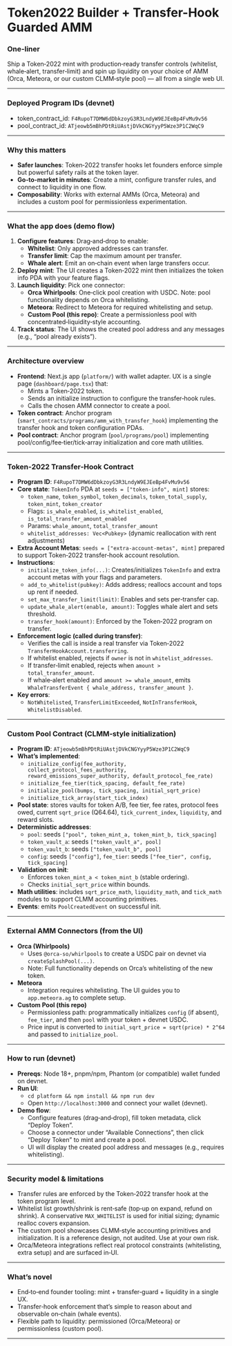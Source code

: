 # Token2022 Builder + Transfer-Hook Guarded AMM

### One‑liner
Ship a Token‑2022 mint with production‑ready transfer controls (whitelist, whale‑alert, transfer‑limit) and spin up liquidity on your choice of AMM (Orca, Meteora, or our custom CLMM‑style pool) — all from a single web UI.

---

### Deployed Program IDs (devnet)
- token_contract_id: `F4RupoT7DMW6dDbkzoyG3R3LndyW9EJEeBp4FvMu9v56`
- pool_contract_id: `ATjeowb5mBhPDtRiUAstjDVkCNGYyyP5Wze3P1C2WqC9`

---

### Why this matters
- **Safer launches**: Token‑2022 transfer hooks let founders enforce simple but powerful safety rails at the token layer.
- **Go‑to‑market in minutes**: Create a mint, configure transfer rules, and connect to liquidity in one flow.
- **Composability**: Works with external AMMs (Orca, Meteora) and includes a custom pool for permissionless experimentation.

---

### What the app does (demo flow)
1. **Configure features**: Drag‑and‑drop to enable:
   - **Whitelist**: Only approved addresses can transfer.
   - **Transfer limit**: Cap the maximum amount per transfer.
   - **Whale alert**: Emit an on‑chain event when large transfers occur.
2. **Deploy mint**: The UI creates a Token‑2022 mint then initializes the token info PDA with your feature flags.
3. **Launch liquidity**: Pick one connector:
   - **Orca Whirlpools**: One‑click pool creation with USDC. Note: pool functionality depends on Orca whitelisting.
   - **Meteora**: Redirect to Meteora for required whitelisting and setup.
   - **Custom Pool (this repo)**: Create a permissionless pool with concentrated‑liquidity‑style accounting.
4. **Track status**: The UI shows the created pool address and any messages (e.g., “pool already exists”).

---

### Architecture overview
- **Frontend**: Next.js app (`platform/`) with wallet adapter. UX is a single page (`dashboard/page.tsx`) that:
  - Mints a Token‑2022 token.
  - Sends an initialize instruction to configure the transfer‑hook rules.
  - Calls the chosen AMM connector to create a pool.
- **Token contract**: Anchor program (`smart_contracts/programs/amm_with_transfer_hook`) implementing the transfer hook and token configuration PDAs.
- **Pool contract**: Anchor program (`pool/programs/pool`) implementing pool/config/fee‑tier/tick‑array initialization and core math utilities.

---

### Token‑2022 Transfer‑Hook Contract
- **Program ID**: `F4RupoT7DMW6dDbkzoyG3R3LndyW9EJEeBp4FvMu9v56`
- **Core state**: `TokenInfo` PDA at `seeds = ["token-info", mint]` stores:
  - `token_name`, `token_symbol`, `token_decimals`, `token_total_supply`, `token_mint`, `token_creator`
  - Flags: `is_whale_enabled`, `is_whitelist_enabled`, `is_total_transfer_amount_enabled`
  - Params: `whale_amount`, `total_transfer_amount`
  - `whitelist_addresses: Vec<Pubkey>` (dynamic reallocation with rent adjustments)
- **Extra Account Metas**: `seeds = ["extra-account-metas", mint]` prepared to support Token‑2022 transfer‑hook account resolution.
- **Instructions**:
  - `initialize_token_info(...)`: Creates/initializes `TokenInfo` and extra account metas with your flags and parameters.
  - `add_to_whitelist(pubkey)`: Adds address; reallocs account and tops up rent if needed.
  - `set_max_transfer_limit(limit)`: Enables and sets per‑transfer cap.
  - `update_whale_alert(enable, amount)`: Toggles whale alert and sets threshold.
  - `transfer_hook(amount)`: Enforced by the Token‑2022 program on transfer.
- **Enforcement logic (called during transfer)**:
  - Verifies the call is inside a real transfer via Token‑2022 `TransferHookAccount.transferring`.
  - If whitelist enabled, rejects if `owner` is not in `whitelist_addresses`.
  - If transfer‑limit enabled, rejects when `amount > total_transfer_amount`.
  - If whale‑alert enabled and `amount >= whale_amount`, emits `WhaleTransferEvent { whale_address, transfer_amount }`.
- **Key errors**:
  - `NotWhitelisted`, `TransferLimitExceeded`, `NotInTransferHook`, `WhitelistDisabled`.

---

### Custom Pool Contract (CLMM‑style initialization)
- **Program ID**: `ATjeowb5mBhPDtRiUAstjDVkCNGYyyP5Wze3P1C2WqC9`
- **What’s implemented**:
  - `initialize_config(fee_authority, collect_protocol_fees_authority, reward_emissions_super_authority, default_protocol_fee_rate)`
  - `initialize_fee_tier(tick_spacing, default_fee_rate)`
  - `initialize_pool(bumps, tick_spacing, initial_sqrt_price)`
  - `initialize_tick_array(start_tick_index)`
- **Pool state**: stores vaults for token A/B, fee tier, fee rates, protocol fees owed, current `sqrt_price` (Q64.64), `tick_current_index`, `liquidity`, and reward slots.
- **Deterministic addresses**:
  - `pool`: seeds `["pool", token_mint_a, token_mint_b, tick_spacing]`
  - `token_vault_a`: seeds `["token_vault_a", pool]`
  - `token_vault_b`: seeds `["token_vault_b", pool]`
  - `config`: seeds `["config"]`, `fee_tier`: seeds `["fee_tier", config, tick_spacing]`
- **Validation on init**:
  - Enforces `token_mint_a < token_mint_b` (stable ordering).
  - Checks `initial_sqrt_price` within bounds.
- **Math utilities**: includes `sqrt_price_math`, `liquidity_math`, and `tick_math` modules to support CLMM accounting primitives.
- **Events**: emits `PoolCreatedEvent` on successful init.

---

### External AMM Connectors (from the UI)
- **Orca (Whirlpools)**
  - Uses `@orca-so/whirlpools` to create a USDC pair on devnet via `createSplashPool(...)`.
  - Note: Full functionality depends on Orca’s whitelisting of the new token.
- **Meteora**
  - Integration requires whitelisting. The UI guides you to `app.meteora.ag` to complete setup.
- **Custom Pool (this repo)**
  - Permissionless path: programmatically initializes `config` (if absent), `fee_tier`, and then `pool` with your token + devnet USDC.
  - Price input is converted to `initial_sqrt_price = sqrt(price) * 2^64` and passed to `initialize_pool`.

---

### How to run (devnet)
- **Prereqs**: Node 18+, pnpm/npm, Phantom (or compatible) wallet funded on devnet.
- **Run UI**:
  - `cd platform && npm install && npm run dev`
  - Open `http://localhost:3000` and connect your wallet (devnet).
- **Demo flow**:
  - Configure features (drag‑and‑drop), fill token metadata, click “Deploy Token”.
  - Choose a connector under “Available Connections”, then click “Deploy Token” to mint and create a pool.
  - UI will display the created pool address and messages (e.g., requires whitelisting).

---

### Security model & limitations
- Transfer rules are enforced by the Token‑2022 transfer hook at the token program level.
- Whitelist list growth/shrink is rent‑safe (top‑up on expand, refund on shrink). A conservative `MAX_WHITELIST` is used for initial sizing; dynamic realloc covers expansion.
- The custom pool showcases CLMM‑style accounting primitives and initialization. It is a reference design, not audited. Use at your own risk.
- Orca/Meteora integrations reflect real protocol constraints (whitelisting, extra setup) and are surfaced in‑UI.

---

### What’s novel
- End‑to‑end founder tooling: mint + transfer‑guard + liquidity in a single UX.
- Transfer‑hook enforcement that’s simple to reason about and observable on‑chain (whale events).
- Flexible path to liquidity: permissioned (Orca/Meteora) or permissionless (custom pool).

---